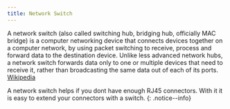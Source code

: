 ```yaml
---
title: Network Switch
---
```


A network switch (also called switching hub, bridging hub, officially MAC bridge) is a computer networking device that connects devices together
on a computer network, by using packet switching to receive, process and forward data to the destination device. Unlike less advanced network hubs,
a network switch forwards data only to one or multiple devices that need to receive it, rather than broadcasting the same data out of each of its
ports. <a href="https://en.wikipedia.org/wiki/Network_switch" target="_blank">Wikipedia</a>  

A network switch helps if you dont have enough RJ45 connectors. With it it is easy to extend your connectors with a switch.
{: .notice--info}
